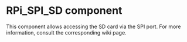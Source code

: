 # RPi_SPI_SD component
This component allows accessing the SD card via the SPI port. For more information, consult the corresponding wiki page.

